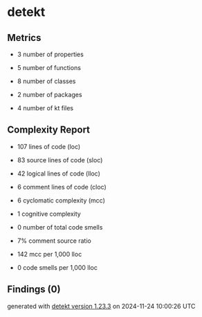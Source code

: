# detekt

## Metrics

* 3 number of properties

* 5 number of functions

* 8 number of classes

* 2 number of packages

* 4 number of kt files

## Complexity Report

* 107 lines of code (loc)

* 83 source lines of code (sloc)

* 42 logical lines of code (lloc)

* 6 comment lines of code (cloc)

* 6 cyclomatic complexity (mcc)

* 1 cognitive complexity

* 0 number of total code smells

* 7% comment source ratio

* 142 mcc per 1,000 lloc

* 0 code smells per 1,000 lloc

## Findings (0)

generated with [detekt version 1.23.3](https://detekt.dev/) on 2024-11-24 10:00:26 UTC
